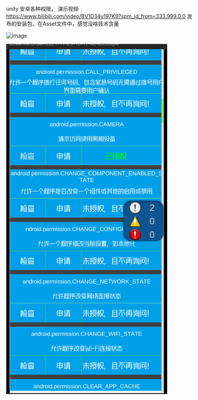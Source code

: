unity 安卓各种权限，
演示视频
https://www.bilibili.com/video/BV1D34y197K9?spm_id_from=333.999.0.0
发布的安装包，在Asset文件中，感觉没啥技术含量

 ![image](https://github.com/Timor666/UnityAndroidPermissions/Raw/1.png)

![alt](raw/2.png)
